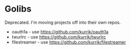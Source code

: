 Golibs
======
Deprecated.  I'm moving projects off into their own repos.

* oauth1a - use https://github.com/kurrik/oauth1a
* twurlrc - use https://github.com/kurrik/twurlrc
* filestreamer - use https://github.com/kurrik/filestreamer
